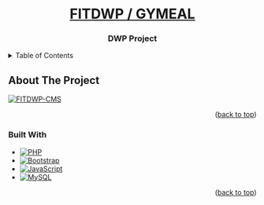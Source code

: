 <!-- README CREDIT: https://github.com/othneildrew/Best-README-Template -->
<a name="readme-top"></a>

<!-- PROJECT LOGO -->
<br />
<div align="center">
  <h1>
    <a href="https://github.com/EASVT0R/FITDWP">FITDWP / GYMEAL</a>
  </h1>

<h3 align="center">DWP Project</h3>
  
</div>

<!-- TABLE OF CONTENTS -->
<details>
  <summary>Table of Contents</summary>
  <ol>
    <li>
      <a href="#about-the-project">About The Project</a>
      <ul>
        <li><a href="#built-with">Built With</a></li>
      </ul>
    </li>
  </ol>
</details>

<!-- ABOUT THE PROJECT -->
## About The Project

[![FITDWP-CMS][project-screenshot]](https://kuro.ac/)

<p align="right">(<a href="#readme-top">back to top</a>)</p>

### Built With

* [![PHP][PHP]][PHP-url]
* [![Bootstrap][Bootstrap.com]][Bootstrap-url]
* [![JavaScript][JavaScript]][JavaScript-url]
* [![MySQL][MySQL]][MySQL-url]

<p align="right">(<a href="#readme-top">back to top</a>)</p>

<!-- MARKDOWN LINKS & IMAGES -->
<!-- https://www.markdownguide.org/basic-syntax/#reference-style-links -->
[project-screenshot]: https://i.imgur.com/AEXR2pJ.jpeg
[PHP]: https://img.shields.io/badge/PHP-777BB4?style=for-the-badge&logo=php&logoColor=white
[PHP-url]: https://www.php.net/
[Bootstrap.com]: https://img.shields.io/badge/Bootstrap-563D7C?style=for-the-badge&logo=bootstrap&logoColor=white
[Bootstrap-url]: https://getbootstrap.com
[JavaScript]: https://img.shields.io/badge/JavaScript-F7DF1E?style=for-the-badge&logo=javascript&logoColor=black
[JavaScript-url]: https://www.javascript.com/
[MySQL]: https://img.shields.io/badge/MySQL-00000F?style=for-the-badge&logo=mysql&logoColor=white
[MySQL-url]: https://www.mysql.com/
